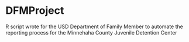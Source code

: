 # DFMProject
R script wrote for the USD Department of Family Member to automate the reporting process for the Minnehaha County Juvenile Detention Center
